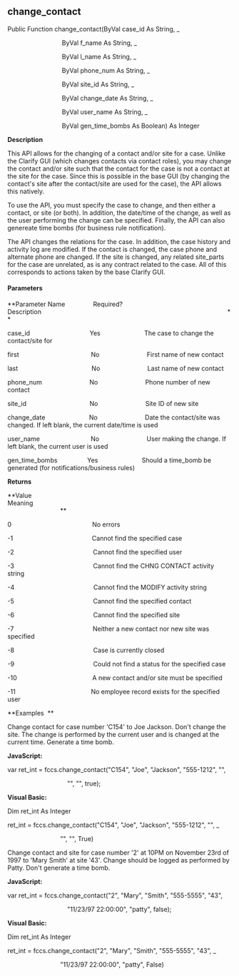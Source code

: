 change_contact
--------------

Public Function change_contact(ByVal case_id As String, _

                               ByVal f_name As String, _

                               ByVal l_name As String, _

                               ByVal phone_num As String, _

                               ByVal site_id As String, _

                               ByVal change_date As String, _

                               ByVal user_name As String, _

                               ByVal gen_time_bombs As Boolean) As Integer

**Description**

This API allows for the changing of a contact and/or site for a case. Unlike the Clarify GUI (which changes contacts via contact roles), you may change the contact and/or site such that the contact for the case is not a contact at the site for the case. Since this is possible in the base GUI (by changing the contact's site after the contact/site are used for the case), the API allows this natively.

To use the API, you must specify the case to change, and then either a contact, or site (or both). In addition, the date/time of the change, as well as the user performing the change can be specified. Finally, the API can also genereate time bombs (for business rule notification).

The API changes the relations for the case. In addition, the case history and activity log are modified. If the contact is changed, the case phone and alternate phone are changed. If the site is changed, any related site_parts for the case are unrelated, as is any contract related to the case. All of this corresponds to actions taken by the base Clarify GUI.

#### Parameters
**Parameter Name                Required?             Description                                                                                                          **

case_id                                  Yes                         The case to change the contact/site for

first                                         No                           First name of new contact

last                                          No                           Last name of new contact

phone_num                           No                           Phone number of new contact

site_id                                    No                           Site ID of new site

change_date                         No                           Date the contact/site was changed. If left blank, the current date/time is used

user_name                             No                           User making the change. If left blank, the current user is used

gen_time_bombs                 Yes                         Should a time_bomb be generated (for notifications/business rules)

**Returns**

**Value                                     Meaning                                                                                                                                               **

0                                              No errors

-1                                             Cannot find the specified case

-2                                             Cannot find the specified user

-3                                             Cannot find the CHNG CONTACT activity string

-4                                             Cannot find the MODIFY activity string

-5                                             Cannot find the specified contact

-6                                             Cannot find the specified site

-7                                             Neither a new contact nor new site was specified

-8                                             Case is currently closed

-9                                             Could not find a status for the specified case

-10                                           A new contact and/or site must be specified

-11                                           No employee record exists for the specified user

**Examples  **

 Change contact for case number 'C154' to Joe Jackson. Don't change the site. The change is performed by the current user and is changed at the current time. Generate a time bomb.

**JavaScript:**

var ret_int = fccs.change_contact("C154", "Joe", "Jackson", "555-1212", "",

                                  "", "", true);

**Visual Basic:**

Dim ret_int As Integer

ret_int = fccs.change_contact("C154", "Joe", "Jackson", "555-1212", "", _

                              "", "", True)

 Change contact and site for case number '2' at 10PM on November 23rd of 1997 to 'Mary Smith' at site '43'. Change should be logged as performed by Patty. Don't generate a time bomb.

**JavaScript:**

var ret_int = fccs.change_contact("2", "Mary", "Smith", "555-5555", "43",

                                  "11/23/97 22:00:00", "patty", false);

**Visual Basic:**

Dim ret_int As Integer

ret_int = fccs.change_contact("2", "Mary", "Smith", "555-5555", "43", _

                              "11/23/97 22:00:00", "patty", False)